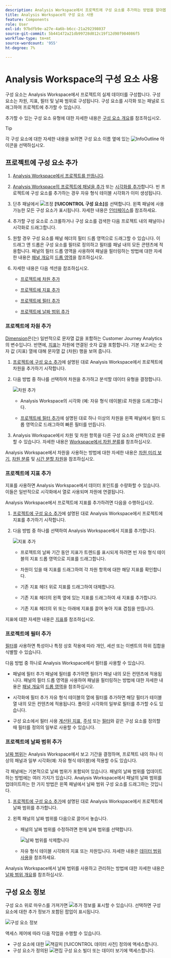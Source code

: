 ```yaml
---
description: Analysis Workspace에서 프로젝트에 구성 요소를 추가하는 방법을 알아봅니다
title: Analysis Workspace의 구성 요소 사용
feature: Components
role: User
exl-id: 97bdfb9e-a27e-4a6b-b6cc-21a292398037
source-git-commit: 5b441472a21db99728d012c19f12d98f984086f5
workflow-type: tm+mt
source-wordcount: '955'
ht-degree: 7%

---
```


# Analysis Workspace의 구성 요소 사용

구성 요소는 Analysis Workspace에서 프로젝트의 실제 데이터를 구성합니다. 구성 요소는 차원, 지표, 필터 및 날짜 범위로 구성됩니다. 구성 요소를 시각화 또는 패널로 드래그하여 프로젝트에 추가할 수 있습니다.

추가할 수 있는 구성 요소 유형에 대한 자세한 내용은 [구성 요소 개요](/help/components/overview.md)를 참조하십시오.

>[!TIP]
>
>각 구성 요소에 대한 자세한 내용을 보려면 구성 요소 이름 옆에 있는 ![InfoOutline](/help/assets/icons/InfoOutline.svg) 아이콘을 선택하십시오.

## 프로젝트에 구성 요소 추가

1. [Analysis Workspace에서 프로젝트를 만듭니다](/help/analysis-workspace/build-workspace-project/create-projects.md).

1. [Analysis Workspace의 프로젝트에 패널을 추가](/help/analysis-workspace/c-panels/panels.md#create-a-panel) 또는 [시각화를 추가](/help/analysis-workspace/visualizations/freeform-analysis-visualizations.md#add-visualizations-to-a-panel)합니다. 빈 프로젝트에 구성 요소를 추가하는 경우 자유 형식 테이블 시각화가 이미 생성됩니다.

1. 단추 패널에서 ![조정](/help/assets/icons/Curate.svg) **[!UICONTROL 구성 요소]**&#x200B;를 선택합니다. 왼쪽 패널에 사용 가능한 모든 구성 요소가 표시됩니다. 자세한 내용은 [인터페이스](/help/analysis-workspace/home.md#interface)를 참조하세요.

1. 추가할 구성 요소로 스크롤하거나 구성 요소를 검색한 다음 프로젝트 내의 패널이나 시각화로 드래그합니다.

1. 원할 경우 구성 요소를 패널 헤더의 필터 드롭 영역으로 드래그할 수 있습니다. 이 드래그 앤 드롭은 구성 요소를 필터로 정의하고 필터를 패널 내의 모든 콘텐츠에 적용합니다.
패널의 필터 드롭 영역을 사용하여 패널을 필터링하는 방법에 대한 자세한 내용은 [패널 개요](/help/analysis-workspace/c-panels/panels.md)의 [드롭 영역](/help/analysis-workspace/c-panels/panels.md#drop-zone)을 참조하십시오.

1. 자세한 내용은 다음 섹션을 참조하십시오.

   * [프로젝트에 차원 추가](#add-dimensions-to-a-project)

   * [프로젝트에 지표 추가](#add-metrics-to-a-project)

   * [프로젝트에 필터 추가](#add-filters-to-a-project)

   * [프로젝트에 날짜 범위 추가](#add-date-ranges-to-a-project)

### 프로젝트에 차원 추가

[Dimension](/help/components/dimensions/overview.md)은(는) 일반적으로 문자열 값을 포함하는 Customer Journey Analytics의 변수입니다. 반면에, [지표](/help/components/calc-metrics/calc-metr-overview.md)는 차원에 연결된 숫자 값을 포함합니다. 기본 보고서는 숫자 값 (지표) 열에 대해 문자열 값 (차원) 행을 보여 줍니다.

1. [프로젝트에 구성 요소 추가](#add-components-to-a-project)에 설명된 대로 Analysis Workspace에서 프로젝트에 차원을 추가하기 시작합니다.

1. 다음 방법 중 하나를 선택하여 차원을 추가하고 분석할 데이터 유형을 결정합니다.

   ![차원 추가](/help/components/assets/add-dimension.gif)

   * Analysis Workspace의 시각화 (예: 자유 형식 테이블)로 차원을 드래그합니다.

   * [프로젝트에 필터 추가](#add-filters-to-a-project)에 설명된 대로 하나 이상의 차원을 왼쪽 패널에서 필터 드롭 영역으로 드래그하여 빠른 필터를 만듭니다.

1. Analysis Workspace에서 차원 및 차원 항목을 다른 구성 요소와 선택적으로 분류할 수 있습니다. 자세한 내용은 [Workspace에서 차원 분류](/help/components/dimensions/t-breakdown-fa.md)를 참조하십시오.

Analysis Workspace에서 차원을 사용하는 방법에 대한 자세한 내용은 [차원 미리 보기](/help/components/dimensions/view-dimensions.md), [차원 분류](/help/components/dimensions/t-breakdown-fa.md) 및 [시간 분할 차원](/help/components/dimensions/time-parting-dimensions.md)을 참조하십시오.

### 프로젝트에 지표 추가

지표를 사용하면 Analysis Workspace에서 데이터 포인트를 수량화할 수 있습니다. 이들은 일반적으로 시각화에서 열로 사용되며 차원에 연결됩니다.

Analysis Workspace에서 프로젝트에 지표를 추가하려면 다음을 수행하십시오.

1. [프로젝트에 구성 요소 추가](#add-components-to-a-project)에 설명된 대로 Analysis Workspace에서 프로젝트에 지표를 추가하기 시작합니다.



1. 다음 방법 중 하나를 선택하여 Analysis Workspace에서 지표를 추가합니다.

   ![지표 추가](/help/components/assets/add-metric.gif)

   * 프로젝트의 날짜 기간 동안 지표가 트렌드를 표시되게 하려면 빈 자유 형식 테이블의 지표 드롭 영역으로 지표를 드래그합니다.

   * 차원이 있을 때 지표를 드래그하여 각 차원 항목에 대한 해당 지표를 확인합니다.

   * 기존 지표 헤더 위로 지표를 드래그하여 대체합니다.

   * 기존 지표 헤더의 왼쪽 옆에 있는 지표를 드래그하여 새 지표를 추가합니다.

   * 기존 지표 헤더의 위 또는 아래에 지표를 끌어 놓아 지표 겹침을 만듭니다.


지표에 대한 자세한 내용은 [지표](/help/components/apply-create-metrics.md)를 참조하십시오.

### 프로젝트에 필터 추가

[필터](/help/components/filters/filters-overview.md)를 사용하면 특성이나 특정 상호 작용에 따라 개인, 세션 또는 이벤트의 하위 집합을 식별할 수 있습니다.

다음 방법 중 하나로 Analysis Workspace에서 필터를 사용할 수 있습니다.

* 패널에 필터 추가
패널에 필터를 추가하면 필터가 패널 내의 모든 컨텐츠에 적용됩니다.
패널의 필터 드롭 영역을 사용하여 패널을 필터링하는 방법에 대한 자세한 내용은 [패널 개요](/help/analysis-workspace/c-panels/panels.md)의 [드롭 영역](/help/analysis-workspace/c-panels/panels.md#drop-zone)을 참조하십시오.

* 시각화에 필터 추가
자유 형식 테이블의 열에 필터를 추가하면 해당 필터가 테이블 열 내의 모든 컨텐츠에 적용됩니다. 폴아웃 시각화의 일부로 필터를 추가할 수도 있습니다.

* 구성 요소에서 필터 사용
[계산된 지표](/help/components/calc-metrics/cm-workflow/metrics-with-segments.md), [주석](/help/components/annotations/create-annotations.md#annotation-builder) 또는 [필터](/help/components/filters/filter-builder.md)와 같은 구성 요소를 정의할 때 필터를 정의의 일부로 사용할 수 있습니다.


### 프로젝트에 날짜 범위 추가

[날짜 범위](/help/components/date-ranges/overview.md)는 Analysis Workspace에서 보고 기간을 결정하며, 프로젝트 내의 하나 이상의 패널과 일부 시각화(예: 자유 형식 테이블)에 적용할 수도 있습니다.

각 패널에는 기본적으로 날짜 범위가 포함되어 있습니다. 패널의 날짜 범위를 업데이트하는 방법에는 여러 가지가 있습니다. Analysis Workspace에서 패널의 날짜 범위를 업데이트하는 한 가지 방법은 왼쪽 패널에서 날짜 범위 구성 요소를 드래그하는 것입니다.

1. [프로젝트에 구성 요소 추가](#add-components-to-a-project)에 설명된 대로 Analysis Workspace에서 프로젝트에 날짜 범위를 추가합니다.

1. 왼쪽 패널의 날짜 범위를 다음으로 끌어서 놓습니다.

   * 패널의 날짜 범위를 수정하려면 현재 날짜 범위를 선택합니다.

     ![날짜 범위를 삭제합니다](assets/add-date-range.gif)

   * 자유 형식 테이블 시각화의 지표 또는 차원입니다. 자세한 내용은 [데이터 범위 사용](/help/components/date-ranges/overview.md#use-date-ranges)을 참조하세요.

Analysis Workspace에서 날짜 범위를 사용하고 관리하는 방법에 대한 자세한 내용은 [날짜 범위 개요](/help/components/date-ranges/overview.md)를 참조하십시오.

## 구성 요소 정보

구성 요소 위로 마우스를 가져가면 ![추가 정보](/help/assets/icons/InfoOutline.svg)를 표시할 수 있습니다. 선택하면 구성 요소에 대한 추가 정보가 포함된 팝업이 표시됩니다.

![구성 요소 정보](assets/component-info.png)

액세스 제어에 따라 다음 작업을 수행할 수 있습니다.

* 구성 요소에 대한 ![책갈피](/help/assets/icons/Bookmark.svg) [!UICONTROL 데이터 사전] 정의에 액세스합니다.
* 구성 요소가 정의된 ![편집](/help/assets/icons/Edit.svg) 구성 요소 빌더 또는 데이터 보기에 액세스합니다.
